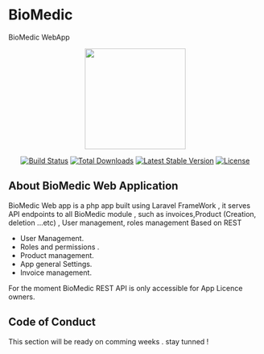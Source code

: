 # BioMedic
BioMedic WebApp


<p align="center"><a href=https://www.dsonetech.com/Contact.html" target="_blank"><img src="https://www.dsonetech.com/assets/images/dsone-logo128x128-128x128.png" width="200"></a></p>

<p align="center">
<a href="https://travis-ci.org/laravel/framework"><img src="https://travis-ci.org/laravel/framework.svg" alt="Build Status"></a>
<a href="https://packagist.org/packages/laravel/framework"><img src="https://img.shields.io/packagist/dt/laravel/framework" alt="Total Downloads"></a>
<a href="https://packagist.org/packages/laravel/framework"><img src="https://img.shields.io/packagist/v/laravel/framework" alt="Latest Stable Version"></a>
<a href="https://packagist.org/packages/laravel/framework"><img src="https://img.shields.io/packagist/l/laravel/framework" alt="License"></a>
</p>

## About BioMedic Web Application

BioMedic Web app is a php app built using Laravel FrameWork , it serves API endpoints to all BioMedic module , such as invoices,Product (Creation, deletion ...etc) , User management, roles management Based on REST 

- User Management.
- Roles and permissions .
- Product management.
- App general Settings.
- Invoice management.


For the moment BioMedic REST API is only accessible for  App Licence owners.




## Code of Conduct

This section will be ready on comming weeks . stay tunned !

